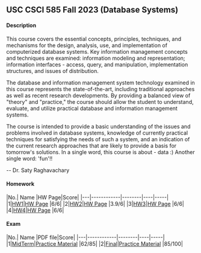## USC CSCI 585 Fall 2023 (Database Systems)

#### Description
  This course covers the essential concepts, principles, techniques, and mechanisms for the design, analysis, use, and implementation of computerized database systems. Key information management concepts and techniques are examined: information modeling and representation; information interfaces - access, query, and manipulation, implementation structures, and issues of distribution.

  The database and information management system technology examined in this course represents the state-of-the-art, including traditional approaches as well as recent research developments. By providing a balanced view of "theory" and "practice," the course should allow the student to understand, evaluate, and utilize practical database and information management systems.

  The course is intended to provide a basic understanding of the issues and problems involved in database systems, knowledge of currently practical techniques for satisfying the needs of such a system, and an indication of the current research approaches that are likely to provide a basis for tomorrow's solutions.
In a single word, this course is about - data :) Another single word: 'fun'!!

  -- Dr. Saty Raghavachary


  #### Homework

|No.|    Name    |HW Page|Score|
|---|------------|--------|----|-----|
|1|[HW1](https://github.com/MeerzaA/CSCI_585/blob/main/Homeworks/Assignment_01/HW1_EER.png)|[HW Page](https://github.com/MeerzaA/CSCI_585/blob/main/Homeworks/Assignment_01/CSCI585_Fall23_HW1.jpeg) |6/6|
|2|[HW2](https://github.com/AaronYang2333/CSCI_570/blob/master/homeworks/CSCI_570_Spring_2021_HW2.pdf)|[HW Page](https://github.com/AaronYang2333/CSCI_570/blob/master/homewok_solution/homework_2/Bo_Yang_CSCI_570_HW_2.pdf) |3.9/6|
|3|[HW3](https://github.com/AaronYang2333/CSCI_570/blob/master/homeworks/CSCI_570_Spring_2021_HW3.pdf)|[HW Page](https://github.com/AaronYang2333/CSCI_570/blob/master/homewok_solution/homework_3/Bo_Yang_CSCI_570_HW_3.pdf) |6/6|
|4|[HW4](https://github.com/AaronYang2333/CSCI_570/blob/master/homeworks/CSCI_570_Spring_2021_HW4.pdf)|[HW Page](https://github.com/AaronYang2333/CSCI_570/blob/master/homewok_solution/homework_4/Bo_Yang_CSCI_570_HW_4.pdf) |6/6|



#### Exam

|No.|    Name    |PDF file|Score|
|---|------------|--------|----|-----|
|1|[MidTerm](https://github.com/AaronYang2333/CSCI_570/blob/master/exam1/Exam_1_Rubrics.pdf)|[Practice Material](https://github.com/AaronYang2333/CSCI_570/blob/master/exam1/Practice_Exam.pdf) |62/85|
|2|[Final](https://github.com/AaronYang2333/CSCI_570/blob/master/exam2/Exam2_Rubrics.pdf)|[Practice Material](https://github.com/AaronYang2333/CSCI_570/blob/master/exam2/Practice_Exam.pdf) |85/100|













